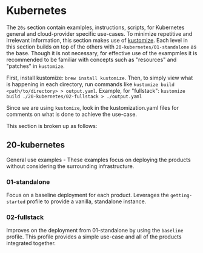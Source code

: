 # Kubernetes

The `20s` section contain examlples, instructions, scripts, for Kubernetes general and cloud-provider specific use-cases. 
To minimize repetitive and irrelevant information, this section makes use of [kustomize](https://kustomize.io/). Each level in this section builds on top of the others with `20-kubernetes/01-standalone` as the base. Though it is not necessary, for effective use of the exampmles it is recommended to be familiar with concepts such as "resources" and "patches" in `kustomize`. 

First, install kustomize: `brew install kustomize`. Then, to simply view what is happening in each directory, run commands like `kustomize build <path/to/directory> > output.yaml`. Example, for "fullstack": `kustomize build ./20-kubernetes/02-fullstack > ./output.yaml`

Since we are using `kustomize`, look in the kustomization.yaml files for comments on what is done to achieve the use-case. 

This section is broken up as follows: 

## 20-kubernetes
General use examples - These examples focus on deploying the products without considering the surrounding infrastructure. 

### 01-standalone
Focus on a baseline deployment for each product. Leverages the `getting-started` profile to provide a vanilla, standalone instance. 

### 02-fullstack
Improves on the deployment from 01-standalone by using the `baseline` profile. This profile provides a simple use-case and all of the products integrated together.


